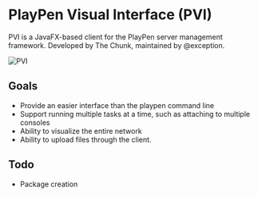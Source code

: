 # PlayPen Visual Interface (PVI)

PVI is a JavaFX-based client for the PlayPen server management framework. Developed by The Chunk, maintained by @exception.

![PVI](https://i.imgur.com/Hl9G3ve.png)

## Goals

  * Provide an easier interface than the playpen command line
  * Support running multiple tasks at a time, such as attaching to multiple consoles
  * Ability to visualize the entire network
  * Ability to upload files through the client.

## Todo

 * Package creation